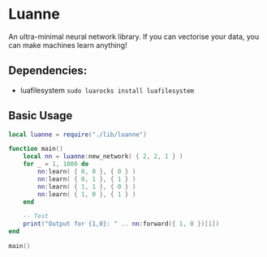# Luanne
An ultra-minimal neural network library. If you can vectorise your data, you can make machines learn anything!

## Dependencies:
* luafilesystem `sudo luarocks install luafilesystem`

## Basic Usage

```lua
local luanne = require("./lib/luanne")

function main()
	local nn = luanne:new_network( { 2, 2, 1 } )
	for _ = 1, 1000 do
		nn:learn( { 0, 0 }, { 0 } )
		nn:learn( { 0, 1 }, { 1 } )
		nn:learn( { 1, 1 }, { 0 } )
		nn:learn( { 1, 0 }, { 1 } )
	end

	-- Test
	print("Output for {1,0}: " .. nn:forward({ 1, 0 })[1])
end

main()
```